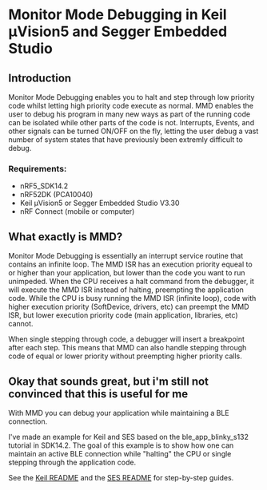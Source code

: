 # Monitor Mode Debugging in Keil µVision5 and Segger Embedded Studio

## Introduction

Monitor Mode Debugging enables you to halt and step through low priority code whilst letting high priority code execute as normal. MMD enables the user to debug his program in many new ways as part of the running code can be isolated while other parts of the code is not. Interrupts, Events, and other signals can be turned ON/OFF on the fly, letting the user debug a vast number of system states that have previously been extremly difficult to debug.

### Requirements:

* nRF5_SDK14.2
* nRF52DK (PCA10040)
* Keil µVision5 or Segger Embedded Studio V3.30
* nRF Connect (mobile or computer)

## What exactly is MMD?

Monitor Mode Debugging is essentially an interrupt service routine that contains an infinite loop. The MMD ISR has an execution priority equeal to or higher than your application, but lower than the code you want to run unimpeded. When the CPU receives a halt command from the debugger, it will execute the MMD ISR instead of halting, preempting the application code. While the CPU is busy running the MMD ISR (infinite loop), code with higher execution priority (SoftDevice, drivers, etc) can preempt the MMD ISR, but lower execution priority code (main application, libraries, etc) cannot.

When single stepping through code, a debugger will insert a breakpoint after each step. This means that MMD can also handle stepping through code of equal or lower priority without preempting higher priority calls. 

## Okay that sounds great, but i'm still not convinced that this is useful for me

With MMD you can debug your application while maintaining a BLE connection.

I've made an example for Keil and SES based on the ble_app_blinky_s132 tutorial in SDK14.2. The goal of this example is to show how one can maintain an active BLE connection while "halting" the CPU or single stepping through the application code.

See the [Keil README](pca10040/s132/arm5_no_packs/README.md) and the [SES README](pca10040/s132/ses/README.md) for step-by-step guides. 
